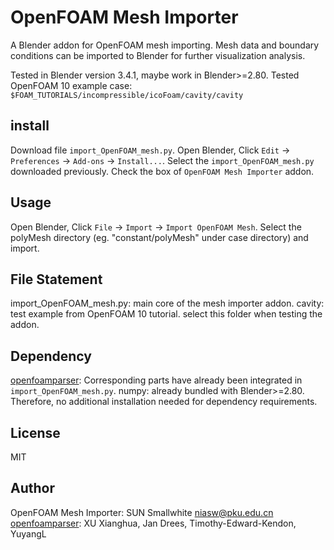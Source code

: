 # OpenFOAM Mesh Importer

  A Blender addon for OpenFOAM mesh importing. Mesh data and boundary conditions can be imported to Blender for further visualization analysis.

  Tested in Blender version 3.4.1, maybe work in Blender>=2.80.
  Tested OpenFOAM 10 example case: `$FOAM_TUTORIALS/incompressible/icoFoam/cavity/cavity`

## install
  Download file `import_OpenFOAM_mesh.py`.
  Open Blender, Click `Edit` -> `Preferences` -> `Add-ons` -> `Install...`.
  Select the `import_OpenFOAM_mesh.py` downloaded previously.
  Check the box of `OpenFOAM Mesh Importer` addon.

## Usage
  Open Blender, Click `File` -> `Import` -> `Import OpenFOAM Mesh`.
  Select the polyMesh directory (eg. "constant/polyMesh" under case directory) and import.

## File Statement
  import_OpenFOAM_mesh.py: main core of the mesh importer addon.
  cavity: test example from OpenFOAM 10 tutorial. select this folder when testing the addon.

## Dependency
  [openfoamparser](https://github.com/ApolloLV/openfoamparser): Corresponding parts have already been integrated in `import_OpenFOAM_mesh.py`.
  numpy: already bundled with Blender>=2.80.
  Therefore, no additional installation needed for dependency requirements.

## License
  MIT

## Author
  OpenFOAM Mesh Importer: SUN Smallwhite <niasw@pku.edu.cn>
  [openfoamparser](https://github.com/ApolloLV/openfoamparser): XU Xianghua, Jan Drees, Timothy-Edward-Kendon, YuyangL

